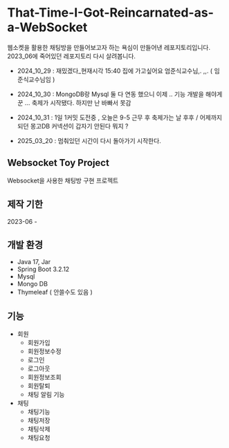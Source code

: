 # That-Time-I-Got-Reincarnated-as-a-WebSocket


웹소켓을 활용한 채팅방을 만들어보고자 하는 욕심이 만들어낸 레포지토리입니다.
2023_06에 죽어있던 레포지토리 다시 살려봅니다.

- 2024_10_29 : 재밌겠다_현재시각 15:40 집에 가고싶어요 엄준식교수님,. ,,.  ( 임준식교수님임 )
- 2024_10_30 : MongoDB랑 Mysql 둘 다 연동 했으니 이제 .. 기능 개발을 해야게꾼 ... 축제가 시작됐다. 하지만 난 바빠서 못감
- 2024_10_31 : 1일 1커밋 도전중 , 오늘은 9-5 근무 후 축제가는 날 후후 / 어제까지 되던 몽고DB 커넥션이 갑자기 안된다 뭐지 ?

- 2025_03_20 : 멈춰있던 시간이 다시 돌아가기 시작한다.

## Websocket Toy Project

Websocket을 사용한 채팅방 구현 프로젝트

## 제작 기한

2023-06 -

## 개발 환경

- Java 17, Jar
- Spring Boot 3.2.12
- Mysql 
- Mongo DB
- Thymeleaf ( 안쓸수도 있음 )

## 기능
- 회원
    - 회원가입
    - 회원정보수정
    - 로그인
    - 로그아웃
    - 회원정보조회
    - 회원탈퇴
    - 채팅 알림 기능
- 채팅
    - 채팅기능
    - 채팅저장
    - 채팅삭제
    - 채팅요청
